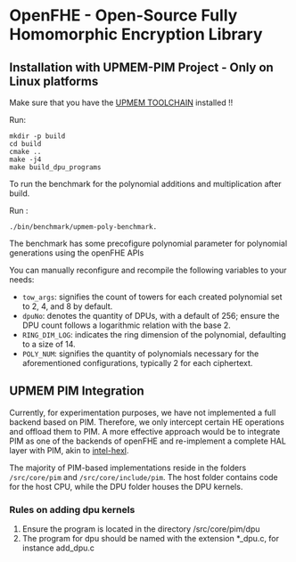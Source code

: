 OpenFHE - Open-Source Fully Homomorphic Encryption Library
=====================================

## Installation with UPMEM-PIM Project - Only on Linux platforms

Make sure that you have the [UPMEM TOOLCHAIN](https://sdk.upmem.com/stable/01_Install.html) installed !!

Run:  
```
mkdir -p build  
cd build  
cmake ..  
make -j4   
make build_dpu_programs  
```

To run the benchmark for the polynomial additions and multiplication after build.

Run : 
```
./bin/benchmark/upmem-poly-benchmark.
```
The benchmark has some precofigure polynomial parameter for polynomial generations using the openFHE APIs

You can manually reconfigure and recompile the following variables to your needs:

* `tow_args`: signifies the count of towers for each created polynomial set to 2, 4, and 8 by default.  
* `dpuNo`: denotes the quantity of DPUs, with a default of 256; ensure the DPU count follows a logarithmic relation with the base 2.  
* `RING_DIM_LOG`: indicates the ring dimension of the polynomial, defaulting to a size of 14.  
* `POLY_NUM`: signifies the quantity of polynomials necessary for the aforementioned configurations, typically 2 for each ciphertext.

## UPMEM PIM Integration

Currently, for experimentation purposes, we have not implemented a full backend based on PIM. Therefore, we only intercept certain HE operations and offload them to PIM. A more effective approach would be to integrate PIM as one of the backends of openFHE and re-implement a complete HAL layer with PIM, akin to [intel-hexl](https://github.com/intel/hexl).

The majority of PIM-based implementations reside in the folders `/src/core/pim` and `/src/core/include/pim`. The host folder contains code for the host CPU, while the DPU folder houses the DPU kernels.

### Rules on adding dpu kernels

1. Ensure the program is located in the directory /src/core/pim/dpu
2. The program for dpu should be named with the extension *_dpu.c, for instance add_dpu.c

